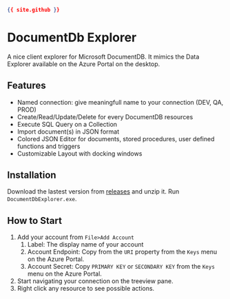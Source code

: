 ``` json
{{ site.github }}
```



# DocumentDb Explorer

A nice client explorer for Microsoft DocumentDB.
It mimics the Data Explorer available on the Azure Portal on the desktop.

## [](#features)Features

- Named connection: give meaningfull name to your connection (DEV, QA, PROD)
- Create/Read/Update/Delete for every DocumentDB resources
- Execute SQL Query on a Collection
- Import document(s) in JSON format
- Colored JSON Editor for documents, stored procedures, user defined functions and triggers
- Customizable Layout with docking windows

## [](#installation)Installation

Download the lastest version from [releases](https://github.com/sachabruttin/DocumentDbExplorer/releases) and unzip it. Run `DocumentDbExplorer.exe`.

## [](#how-to-start)How to Start

1. Add your account from `File>Add Account`
   1. Label: The display name of your account
   2. Account Endpoint: Copy from the `URI` property from the `Keys` menu on the Azure Portal.
   3. Account Secret: Copy `PRIMARY KEY` or `SECONDARY KEY` from the `Keys` menu on the Azure Portal.
2. Start navigating your connection on the treeview pane.
3. Right click any resource to see possible actions. 


